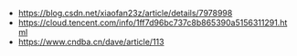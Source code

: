 - https://blog.csdn.net/xiaofan23z/article/details/7978998
- https://cloud.tencent.com/info/1ff7d96bc737c8b865390a5156311291.html
- https://www.cndba.cn/dave/article/113
